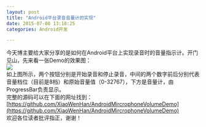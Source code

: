 ```yaml
---
layout: post
title: "Android平台录音音量计的实现"
date: 2015-07-08 13:18:25
categories: Android开发

---
```


今天博主要给大家分享的是如何在Android平台上实现录音时的音量指示计。开门见山，先来看一张Demo的效果图：   
![](http://img.blog.csdn.net/20150708132519767)  
如上图所示，两个按钮分别是开始录音和停止录音，中间的两个数字前后分别代表音量档位（目前是8档）和原始音量值（0-32767），下方是音量计，由ProgressBar负责显示。   
完整的源码可以在下面的网址找到：   
[https://github.com/XiaoWenHan/AndroidMircrophoneVolumeDemo](https://github.com/XiaoWenHan/AndroidMircrophoneVolumeDemo)     
欢迎各位读者批评指正，谢谢！